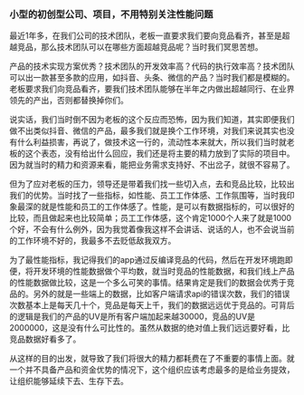 ### 小型的初创型公司、项目，不用特别关注性能问题

最近1年多，在我们公司的技术团队，老板一直要求我们要向竞品看齐，甚至是超越竞品，那么技术团队可以在哪些方面超越竞品呢？当时我们冥思苦想。

产品的技术实现方案优秀？技术团队的开发效率高？代码的执行效率高？技术团队可以出一款甚至多款的应用，如抖音、头条、微信的产品？当时我们都是模糊的。老板要求我们向竞品看齐，要我们技术团队能够在半年之内做出超越同行、在业界领先的产出，否则都替换掉你们。

说实话，我们当时倒不因为老板的这个反应而恐怖，因为我们知道，其实即便我们做不出类似抖音、微信的产品，最多我们就是换个工作环境，对我们来说其实也没有什么利益损害，再说了，做技术这一行的，流动性本来就大，所以我们当时就老板的这个表态，没有给出什么回应，我们还是将主要的精力放到了实际的项目中。因为就当时的精力和资源来看，能把业务需求支持好、不出岔子，就很不容易了。

但为了应对老板的压力，领导还是带着我们找一些切入点，去和竞品比较，比较出我们的优势。当时找了一些指标，如性能、员工工作体感、工作氛围等，当时我印象最深的就是性能和员工的工作体感了。性能，是可以有数据指标的，可以很好的比较，而且做起来也比较简单；员工工作体感，这个肯定1000个人来了就是1000个好，不会有什么例外，因为我觉着像我这样不会讲话、说话的人，也不会说当前的工作环境不好的，我最多不去贬低敌我双方。

为了最性能指标，我记得我们的app通过反编译竞品的代码，然后在开发环境跑即便，将开发环境的性能数据做个平均数，就当时竞品的性能数据，和我们线上产品的性能数据做比较，这是一个多么可笑的事情。结果肯定是我们的数据会优秀于竞品的。另外的就是一些端上的数据，比如客户端请求api的错误次数，我们的错误次数基本上是每天几十个，竞品是每天上千，我们的数据远远优于竞品的。可背后的逻辑是我们的产品的UV是所有客户端加起来越30000，竞品的UV是2000000，这是没有什么可比性的。虽然从数据的绝对值上我们远远要好看，比竞品数据好看多了。

从这样的目的出发，就导致了我们将很大的精力都耗费在了不重要的事情上面。就一个并不具备产品和资金优势的情况下，这个组织应该考虑最多的是给业务提效，让组织能够延续下去、生存下去。